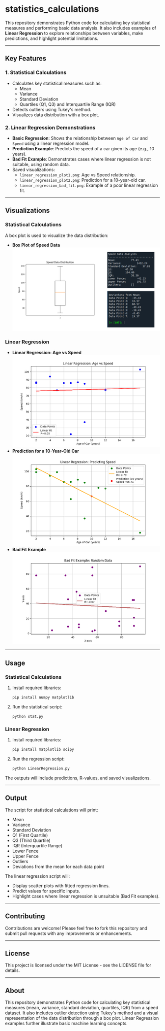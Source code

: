 # statistics_calculations

This repository demonstrates Python code for calculating key statistical measures and performing basic data analysis. It also includes examples of **Linear Regression** to explore relationships between variables, make predictions, and highlight potential limitations.

---

## Key Features

### 1. Statistical Calculations
- Calculates key statistical measures such as:
  - Mean
  - Variance
  - Standard Deviation
  - Quartiles (Q1, Q3) and Interquartile Range (IQR)
- Detects outliers using Tukey's method.
- Visualizes data distribution with a box plot.

### 2. Linear Regression Demonstrations
- **Basic Regression**: Shows the relationship between `Age of Car` and `Speed` using a linear regression model.
- **Prediction Example**: Predicts the speed of a car given its age (e.g., 10 years).
- **Bad Fit Example**: Demonstrates cases where linear regression is not suitable, using random data.
- Saved visualizations:
  - `linear_regression_plot1.png`: Age vs Speed relationship.
  - `linear_regression_plot2.png`: Prediction for a 10-year-old car.
  - `linear_regression_bad_fit.png`: Example of a poor linear regression fit.

---

## Visualizations

### Statistical Calculations
A box plot is used to visualize the data distribution:
- **Box Plot of Speed Data**
  ![Box Plot](https://github.com/coder-akram-khan/statistics_calculations/blob/main/stat.png?raw=true)

### Linear Regression
- **Linear Regression: Age vs Speed**
  ![Linear Regression Plot 1](https://github.com/coder-akram-khan/statistics_calculations/blob/main/linear_regression_plot1.png?raw=true)
- **Prediction for a 10-Year-Old Car**
  ![Linear Regression Plot 2](https://github.com/coder-akram-khan/statistics_calculations/blob/main/linear_regression_plot2.png?raw=true)
- **Bad Fit Example**
  ![Bad Fit Plot](https://github.com/coder-akram-khan/statistics_calculations/blob/main/linear_regression_bad_fit.png?raw=true)

---

## Usage

### Statistical Calculations
1. Install required libraries:
   ```bash
   pip install numpy matplotlib
   ```
2. Run the statistical script:
   ```bash
   python stat.py
   ```

### Linear Regression
1. Install required libraries:
   ```bash
   pip install matplotlib scipy
   ```
2. Run the regression script:
   ```bash
   python LinearRegression.py
   ```

The outputs will include predictions, R-values, and saved visualizations.

---

## Output

The script for statistical calculations will print:
- Mean
- Variance
- Standard Deviation
- Q1 (First Quartile)
- Q3 (Third Quartile)
- IQR (Interquartile Range)
- Lower Fence
- Upper Fence
- Outliers
- Deviations from the mean for each data point

The linear regression script will:
- Display scatter plots with fitted regression lines.
- Predict values for specific inputs.
- Highlight cases where linear regression is unsuitable (Bad Fit examples).

---

## Contributing

Contributions are welcome! Please feel free to fork this repository and submit pull requests with any improvements or enhancements.

---

## License

This project is licensed under the MIT License - see the LICENSE file for details.

---

## About

This repository demonstrates Python code for calculating key statistical measures (mean, variance, standard deviation, quartiles, IQR) from a speed dataset. It also includes outlier detection using Tukey's method and a visual representation of the data distribution through a box plot. Linear Regression examples further illustrate basic machine learning concepts.
